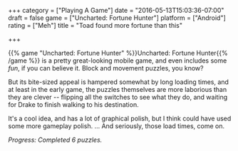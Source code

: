 +++
category = ["Playing A Game"]
date = "2016-05-13T15:03:36-07:00"
draft = false
game = ["Uncharted: Fortune Hunter"]
platform = ["Android"]
rating = ["Meh"]
title = "Toad found more fortune than this"

+++

{{% game "Uncharted: Fortune Hunter" %}}Uncharted: Fortune Hunter{{% /game %}} is a pretty great-looking mobile game, and even includes some <i>fun</i>, if you can believe it.  Block and movement puzzles, you know?

But its bite-sized appeal is hampered somewhat by long loading times, and at least in the early game, the puzzles themselves are more laborious than they are clever -- flipping all the switches to see what they do, and waiting for Drake to finish walking to his destination.

It's a cool idea, and has a lot of graphical polish, but I think could have used some more gameplay polish.  ... And seriously, those load times, come on.

<i>Progress: Completed 6 puzzles.</i>
